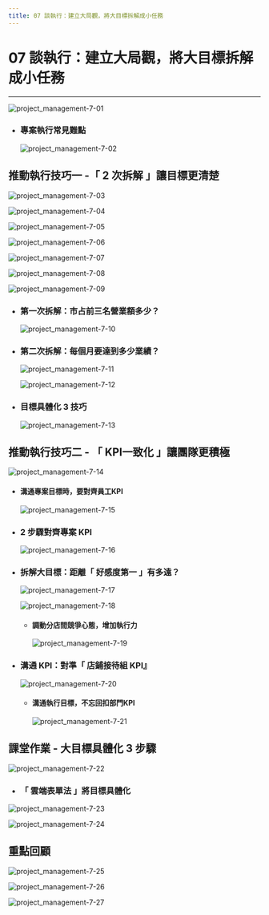 ```yaml
---
title: 07 談執行：建立大局觀，將大目標拆解成小任務
---
```

 
# 07 談執行：建立大局觀，將大目標拆解成小任務
---

![project_management-7-01](/public/docFubon/project_management/project_management-7-01.png)

  - ### 專案執行常見難點
    ![project_management-7-02](/public/docFubon/project_management/project_management-7-02.png)

## 推動執行技巧一 -「 2 次拆解 」讓目標更清楚
  ![project_management-7-03](/public/docFubon/project_management/project_management-7-03.png)

  ![project_management-7-04](/public/docFubon/project_management/project_management-7-04.png)

  ![project_management-7-05](/public/docFubon/project_management/project_management-7-05.png)

  ![project_management-7-06](/public/docFubon/project_management/project_management-7-06.png)

  ![project_management-7-07](/public/docFubon/project_management/project_management-7-07.png)

  ![project_management-7-08](/public/docFubon/project_management/project_management-7-08.png)

  ![project_management-7-09](/public/docFubon/project_management/project_management-7-09.png)

  - ### 第一次拆解：市占前三名營業額多少？
    ![project_management-7-10](/public/docFubon/project_management/project_management-7-10.png)

  - ### 第二次拆解：每個月要達到多少業績？
    ![project_management-7-11](/public/docFubon/project_management/project_management-7-11.png)

    ![project_management-7-12](/public/docFubon/project_management/project_management-7-12.png)

  - ### 目標具體化 3 技巧
    ![project_management-7-13](/public/docFubon/project_management/project_management-7-13.png)

## 推動執行技巧二 - 「 KPI一致化 」讓團隊更積極
  ![project_management-7-14](/public/docFubon/project_management/project_management-7-14.png)

  - #### 溝通專案目標時，要對齊員工KPI
    ![project_management-7-15](/public/docFubon/project_management/project_management-7-15.png)

  - ### 2 步驟對齊專案 KPI
    ![project_management-7-16](/public/docFubon/project_management/project_management-7-16.png)

  - ### 拆解大目標：距離「 好感度第一 」有多遠？
    ![project_management-7-17](/public/docFubon/project_management/project_management-7-17.png)

    ![project_management-7-18](/public/docFubon/project_management/project_management-7-18.png)

    - #### 調動分店間競爭心態，增加執行力
      ![project_management-7-19](/public/docFubon/project_management/project_management-7-19.png) 

  - ### 溝通 KPI：對準「 店鋪接待組 KPI』
    ![project_management-7-20](/public/docFubon/project_management/project_management-7-20.png) 

    - #### 溝通執行目標，不忘回扣部門KPI
      ![project_management-7-21](/public/docFubon/project_management/project_management-7-21.png)

## 課堂作業 - 大目標具體化 3 步驟
  ![project_management-7-22](/public/docFubon/project_management/project_management-7-22.png)

  - ### 「 雲端表單法 」將目標具體化
  ![project_management-7-23](/public/docFubon/project_management/project_management-7-23.png)

  ![project_management-7-24](/public/docFubon/project_management/project_management-7-24.png)

## 重點回顧
  ![project_management-7-25](/public/docFubon/project_management/project_management-7-25.png)

  ![project_management-7-26](/public/docFubon/project_management/project_management-7-26.png)

  ![project_management-7-27](/public/docFubon/project_management/project_management-7-27.png)
